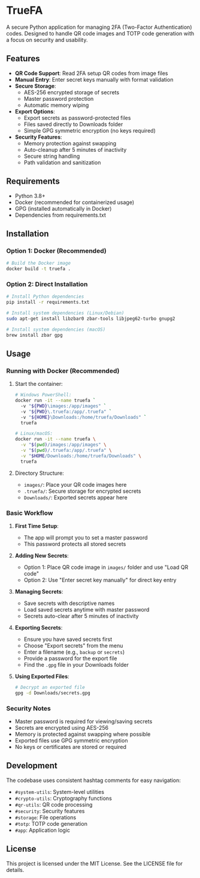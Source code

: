 # TrueFA

A secure Python application for managing 2FA (Two-Factor Authentication) codes. Designed to handle QR code images and TOTP code generation with a focus on security and usability.

## Features
- **QR Code Support**: Read 2FA setup QR codes from image files
- **Manual Entry**: Enter secret keys manually with format validation
- **Secure Storage**: 
  - AES-256 encrypted storage of secrets
  - Master password protection
  - Automatic memory wiping
- **Export Options**: 
  - Export secrets as password-protected files
  - Files saved directly to Downloads folder
  - Simple GPG symmetric encryption (no keys required)
- **Security Features**:
  - Memory protection against swapping
  - Auto-cleanup after 5 minutes of inactivity
  - Secure string handling
  - Path validation and sanitization

## Requirements
- Python 3.8+
- Docker (recommended for containerized usage)
- GPG (installed automatically in Docker)
- Dependencies from requirements.txt

## Installation

### Option 1: Docker (Recommended)
```bash
# Build the Docker image
docker build -t truefa .
```

### Option 2: Direct Installation
```bash
# Install Python dependencies
pip install -r requirements.txt

# Install system dependencies (Linux/Debian)
sudo apt-get install libzbar0 zbar-tools libjpeg62-turbo gnupg2

# Install system dependencies (macOS)
brew install zbar gpg
```

## Usage

### Running with Docker (Recommended)
1. Start the container:
   ```bash
   # Windows PowerShell:
   docker run -it --name truefa `
     -v "${PWD}\images:/app/images" `
     -v "${PWD}\.truefa:/app/.truefa" `
     -v "${HOME}\Downloads:/home/truefa/Downloads" `
     truefa

   # Linux/macOS:
   docker run -it --name truefa \
     -v "$(pwd)/images:/app/images" \
     -v "$(pwd)/.truefa:/app/.truefa" \
     -v "$HOME/Downloads:/home/truefa/Downloads" \
     truefa
   ```

2. Directory Structure:
   - `images/`: Place your QR code images here
   - `.truefa/`: Secure storage for encrypted secrets
   - `Downloads/`: Exported secrets appear here

### Basic Workflow
1. **First Time Setup**:
   - The app will prompt you to set a master password
   - This password protects all stored secrets

2. **Adding New Secrets**:
   - Option 1: Place QR code image in `images/` folder and use "Load QR code"
   - Option 2: Use "Enter secret key manually" for direct key entry

3. **Managing Secrets**:
   - Save secrets with descriptive names
   - Load saved secrets anytime with master password
   - Secrets auto-clear after 5 minutes of inactivity

4. **Exporting Secrets**:
   - Ensure you have saved secrets first
   - Choose "Export secrets" from the menu
   - Enter a filename (e.g., `backup` or `secrets`)
   - Provide a password for the export file
   - Find the `.gpg` file in your Downloads folder

5. **Using Exported Files**:
   ```bash
   # Decrypt an exported file
   gpg -d Downloads/secrets.gpg
   ```

### Security Notes
- Master password is required for viewing/saving secrets
- Secrets are encrypted using AES-256
- Memory is protected against swapping where possible
- Exported files use GPG symmetric encryption
- No keys or certificates are stored or required

## Development
The codebase uses consistent hashtag comments for easy navigation:
- `#system-utils`: System-level utilities
- `#crypto-utils`: Cryptography functions
- `#qr-utils`: QR code processing
- `#security`: Security features
- `#storage`: File operations
- `#totp`: TOTP code generation
- `#app`: Application logic

## License
This project is licensed under the MIT License. See the LICENSE file for details.
